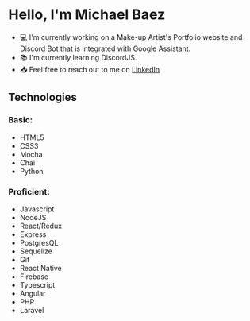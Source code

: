 # Hello, I'm Michael Baez
- 💻 I'm currently working on a Make-up Artist's Portfolio website and Discord Bot that is integrated with Google Assistant.
- 📚 I'm currently learning DiscordJS.
- 📥 Feel free to reach out to me on [LinkedIn](https://www.linkedin.com/in/michaeldbaez/)

## Technologies
### Basic:
  - HTML5
  - CSS3
  - Mocha
  - Chai
  - Python

### Proficient:
  - Javascript
  - NodeJS
  - React/Redux
  - Express
  - PostgresQL
  - Sequelize
  - Git
  - React Native
  - Firebase
  - Typescript
  - Angular
  - PHP
  - Laravel

<!--
**mikey427/mikey427** is a ✨ _special_ ✨ repository because its `README.md` (this file) appears on your GitHub profile.

Here are some ideas to get you started:

- 🔭 I’m currently working on ...
- 🌱 I’m currently learning ...
- 👯 I’m looking to collaborate on ...
- 🤔 I’m looking for help with ...
- 💬 Ask me about ...
- 📫 How to reach me: ...
- 😄 Pronouns: ...
- ⚡ Fun fact: ...
-->
